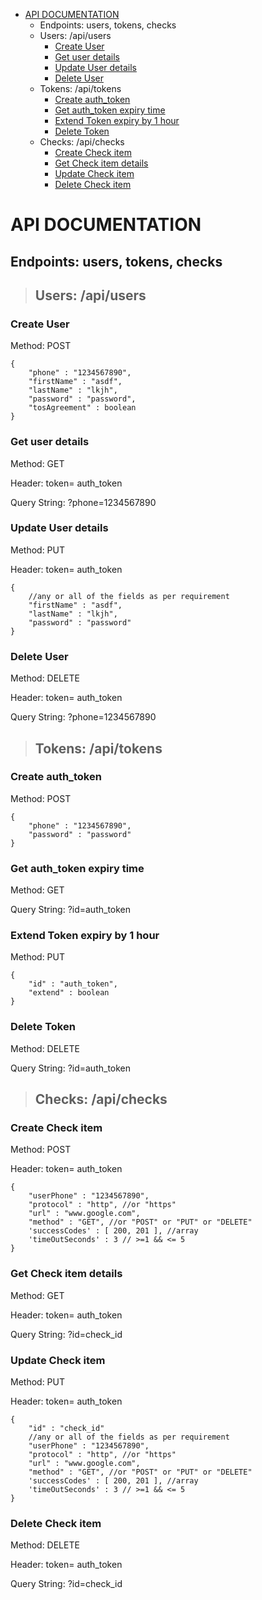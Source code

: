 - [API DOCUMENTATION](#api-documentation)
  * Endpoints: users, tokens, checks
  * Users: /api/users
    + [Create User](#create-user)
    + [Get user details](#get-user-details)
    + [Update User details](#update-user-details)
    + [Delete User](#delete-user)
  * Tokens: /api/tokens
    + [Create auth_token](#create-auth-token)
    + [Get auth_token expiry time](#get-auth-token-expiry-time)
    + [Extend Token expiry by 1 hour](#extend-token-expiry-by-1-hour)
    + [Delete Token](#delete-token)
  * Checks: /api/checks
    + [Create Check item](#create-check-item)
    + [Get Check item details](#get-check-item-details)
    + [Update Check item](#update-check-item)
    + [Delete Check item](#delete-check-item)


# API DOCUMENTATION <a name="api-documentation" />


## Endpoints: users, tokens, checks

> ## Users: /api/users

### Create User <a name="create-user" />

Method: POST
```
{
	"phone" : "1234567890",
	"firstName" : "asdf",
	"lastName" : "lkjh",
	"password" : "password",
	"tosAgreement" : boolean
}
```
### Get user details <a name="get-user-details" />

Method: GET 

Header: token= auth_token

Query String: ?phone=1234567890

### Update User details <a name="update-user-details" />

Method: PUT

Header: token= auth_token

```
{
	//any or all of the fields as per requirement
	"firstName" : "asdf",
	"lastName" : "lkjh",
	"password" : "password"
}
```

### Delete User <a name="delete-user" />

Method: DELETE

Header: token= auth_token

Query String: ?phone=1234567890


> ## Tokens: /api/tokens

### Create auth_token <a name="create-auth-token" />

Method: POST
```
{
	"phone" : "1234567890",
	"password" : "password"
}
```

### Get auth_token expiry time <a name="get-auth-token-expiry-time" />

Method: GET 

Query String: ?id=auth_token

### Extend Token expiry by 1 hour <a name="extend-token-expiry-by-1-hour" />

Method: PUT
```
{
	"id" : "auth_token",
	"extend" : boolean
}
```

### Delete Token <a name="delete-token" />

Method: DELETE

Query String: ?id=auth_token


> ## Checks: /api/checks

### Create Check item <a name="create-check-item" />

Method: POST

Header: token= auth_token
```
{
	"userPhone" : "1234567890",
	"protocol" : "http", //or "https"
	"url" : "www.google.com",
	"method" : "GET", //or "POST" or "PUT" or "DELETE"
	'successCodes' : [ 200, 201 ], //array 
	'timeOutSeconds' : 3 // >=1 && <= 5
}
```

### Get Check item details <a name="get-check-item-details" />

Method: GET 

Header: token= auth_token

Query String: ?id=check_id

### Update Check item <a name="update-check-item"/>

Method: PUT

Header: token= auth_token
```
{
	"id" : "check_id"
	//any or all of the fields as per requirement
	"userPhone" : "1234567890",
	"protocol" : "http", //or "https"
	"url" : "www.google.com",
	"method" : "GET", //or "POST" or "PUT" or "DELETE"
	'successCodes' : [ 200, 201 ], //array 
	'timeOutSeconds' : 3 // >=1 && <= 5
}
```

### Delete Check item <a name="delete-check-item"/>

Method: DELETE

Header: token= auth_token

Query String: ?id=check_id
